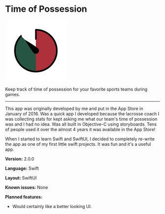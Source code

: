 # Time of Possession

<img src="icon_1024.png" alt="Time of Possession icon image" width="200" />

Keep track of time of possession for your favorite sports teams during games.

--- 

This app was originally developed by me and put in the App Store in January of 2016. Was a quick app I developed because the lacrosse coach I was collecting stats for kept asking me what our team's time of possession was and I had no idea. Was all built in Objective-C using storyboards. Tens of people used it over the almost 4 years it was available in the App Store! 

When I started to learn Swift and SwiftUI, I decided to completely re-write the app as one of my first little swift projects. It was fun and it's a useful app. 

**Version:** 2.0.0

**Language:** Swift

**Layout:** SwiftUI

**Known issues:** None

**Planned features:**
* Would certainly like a better looking UI. 
